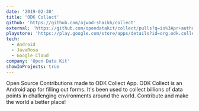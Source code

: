 ```yaml
---
date: '2019-02-30'
title: 'ODK Collect'
github: 'https://github.com/ajwad-shaikh/collect'
external: 'https://github.com/opendatakit/collect/pulls?q=is%3Apr+author%3Aajwad-shaikh'
playstore: 'https://play.google.com/store/apps/details?id=org.odk.collect.android&hl=en_IN'
tech:
  - Android
  - JavaRosa
  - Google Cloud
company: 'Open Data Kit'
showInProjects: true
---
```


Open Source Contributions made to ODK Collect App. ODK Collect is an Android app for filling out forms. It's been used to collect billions of data points in challenging environments around the world. Contribute and make the world a better place!

